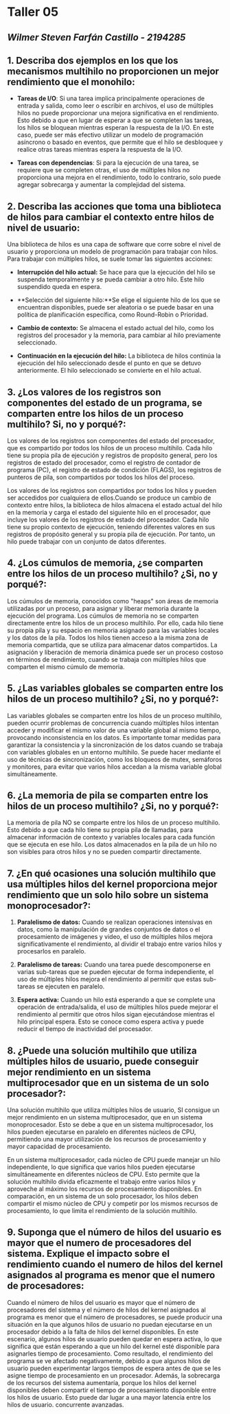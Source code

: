 # Taller 05
## *Wilmer Steven Farfán Castillo - 2194285*


## 1. Describa dos ejemplos en los que los mecanismos multihilo no proporcionen un mejor rendimiento que el monohilo:

- **Tareas de I/O**: Si una tarea implica principalmente operaciones de entrada y salida, como leer o escribir en archivos, el uso de múltiples hilos no puede proporcionar una mejora significativa en el rendimiento. Esto debido a que en lugar de esperar a que se completen las tareas, los hilos se bloquean mientras esperan la respuesta de la I/O. En este caso, puede ser más efectivo utilizar un modelo de programación asíncrono o basado en eventos, que permite que el hilo se desbloquee y realice otras tareas mientras espera la respuesta de la I/O.

- **Tareas con dependencias**: Si para la ejecución de una tarea, se requiere que se completen otras, el uso de múltiples hilos no proporciona una mejora en el rendimiento, todo lo contrario, solo puede agregar sobrecarga y aumentar la complejidad del sistema.


## 2. Describa las acciones que toma una biblioteca de hilos para cambiar el contexto entre hilos de nivel de usuario:

Una biblioteca de hilos es una capa de software que corre sobre el nivel de usuario y proporciona un modelo de programación para trabajar con hilos. Para trabajar con múltiples hilos, se suele tomar las siguientes acciones:

- **Interrupción del hilo actual:** Se hace para que la ejecución del hilo se suspenda temporalmente y se pueda cambiar a otro hilo. Este hilo suspendido queda en espera.

- **Selección del siguiente hilo:**Se elige el siguiente hilo de los que se encuentran disponibles, puede ser aleatoria o se puede basar en una política de planificación específica, como Round-Robin o Prioridad.

- **Cambio de contexto:** Se almacena el estado actual del hilo, como los registros del procesador y la memoria, para cambiar al hilo previamente seleccionado.

- **Continuación en la ejecución del hilo:** La biblioteca de hilos continúa la ejecución del hilo seleccionado desde el punto en que se detuvo anteriormente. El hilo seleccionado se convierte en el hilo actual.


## 3. ¿Los valores de los registros son componentes del estado de un programa, se comparten entre los hilos de un proceso multihilo? Si, no y porqué?:

Los valores de los registros son componentes del estado del procesador, que es compartido por todos los hilos de un proceso multihilo. Cada hilo tiene su propia pila de ejecución y registros de propósito general, pero los registros de estado del procesador, como el registro de contador de programa (PC), el registro de estado de condición (FLAGS), los registros de punteros de pila, son compartidos por todos los hilos del proceso.

Los valores de los registros son compartidos por todos los hilos y pueden ser accedidos por cualquiera de ellos.Cuando se produce un cambio de contexto entre hilos, la biblioteca de hilos almacena el estado actual del hilo en la memoria y carga el estado del siguiente hilo en el procesador, que incluye los valores de los registros de estado del procesador. Cada hilo tiene su propio contexto de ejecución, teniendo diferentes valores en sus registros de propósito general y su propia pila de ejecución. Por tanto, un hilo puede trabajar con un conjunto de datos diferentes.


## 4. ¿Los cúmulos de memoria, ¿se comparten entre los hilos de un proceso multihilo? ¿Si, no y porqué?:

Los cúmulos de memoria, conocidos como "heaps" son áreas de memoria utilizadas por un proceso, para asignar y liberar memoria durante la ejecución del programa. Los cúmulos de memoria no se comparten directamente entre los hilos de un proceso multihilo. Por ello, cada hilo tiene su propia pila y su espacio en memoria asignado para las variables locales y los datos de la pila. Todos los hilos tienen acceso a la misma zona de memoria compartida, que se utiliza para almacenar datos compartidos. La asignación y liberación de memoria dinámica puede ser un proceso costoso en términos de rendimiento, cuando se trabaja con múltiples hilos que comparten el mismo cúmulo de memoria.


## 5. ¿Las variables globales se comparten entre los hilos de un proceso multihilo? ¿Si, no y porqué?:

Las variables globales se comparten entre los hilos de un proceso multihilo, pueden ocurrir problemas de concurrencia cuando múltiples hilos intentan acceder y modificar el mismo valor de una variable global al mismo tiempo, provocando inconsistencia en los datos. Es importante tomar medidas para garantizar la consistencia y la sincronización de los datos cuando se trabaja con variables globales en un entorno multihilo. Se puede hacer mediante el uso de técnicas de sincronización, como los bloqueos de mutex, semáforos y monitores, para evitar que varios hilos accedan a la misma variable global simultáneamente.

## 6. ¿La memoria de pila se comparten entre los hilos de un proceso multihilo? ¿Si, no y porqué?:

La memoria de pila NO se comparte entre los hilos de un proceso multihilo. Esto debido a que cada hilo tiene su propia pila de llamadas, para almacenar información de contexto y variables locales para cada función que se ejecuta en ese hilo. Los datos almacenados en la pila de un hilo no son visibles para otros hilos y no se pueden compartir directamente.

## 7. ¿En qué ocasiones una solución multihilo que usa múltiples hilos del kernel proporciona mejor rendimiento que un solo hilo sobre un sistema monoprocesador?:

1. **Paralelismo de datos:** Cuando se realizan operaciones intensivas en datos, como la manipulación de grandes conjuntos de datos o el procesamiento de imágenes y video, el uso de múltiples hilos mejora significativamente el rendimiento, al dividir el trabajo entre varios hilos y procesarlos en paralelo.

2. **Paralelismo de tareas:** Cuando una tarea puede descomponerse en varias sub-tareas que se pueden ejecutar de forma independiente, el uso de múltiples hilos mejora el rendimiento al permitir que estas sub-tareas se ejecuten en paralelo.

3. **Espera activa:** Cuando un hilo está esperando a que se complete una operación de entrada/salida, el uso de múltiples hilos puede mejorar el rendimiento al permitir que otros hilos sigan ejecutándose mientras el hilo principal espera. Esto se conoce como espera activa y puede reducir el tiempo de inactividad del procesador.


## 8. ¿Puede una solución multihilo que utiliza múltiples hilos de usuario, puede conseguir mejor rendimiento en un sistema multiprocesador que en un sistema de un solo procesador?:

Una solución multihilo que utiliza múltiples hilos de usuario, SI consigue un mejor rendimiento en un sistema multiprocesador, que en un sistema monoprocesador. Esto se debe a que en un sistema multiprocesador, los hilos pueden ejecutarse en paralelo en diferentes núcleos de CPU, permitiendo una mayor utilización de los recursos de procesamiento y mayor capacidad de procesamiento.

En un sistema multiprocesador, cada núcleo de CPU puede manejar un hilo independiente, lo que significa que varios hilos pueden ejecutarse simultáneamente en diferentes núcleos de CPU. Esto permite que la solución multihilo divida eficazmente el trabajo entre varios hilos y aproveche al máximo los recursos de procesamiento disponibles. En comparación, en un sistema de un solo procesador, los hilos deben compartir el mismo núcleo de CPU y competir por los mismos recursos de procesamiento, lo que limita el rendimiento de la solución multihilo. 


## 9. Suponga que el número de hilos del usuario es mayor que el numero de procesadores del sistema. Explique el impacto sobre el rendimiento cuando el numero de hilos del kernel asignados al programa es menor que el numero de procesadores:


Cuando el número de hilos del usuario es mayor que el número de procesadores del sistema y el número de hilos del kernel asignados al programa es menor que el número de procesadores, se puede producir una situación en la que algunos hilos de usuario no puedan ejecutarse en un procesador debido a la falta de hilos del kernel disponibles. En este escenario, algunos hilos de usuario pueden quedar en espera activa, lo que significa que están esperando a que un hilo del kernel esté disponible para asignarles tiempo de procesamiento. Como resultado, el rendimiento del programa se ve afectado negativamente, debido a que algunos hilos de usuario pueden experimentar largos tiempos de espera antes de que se les asigne tiempo de procesamiento en un procesador. Además, la sobrecarga de los recursos del sistema aumentaría, porque los hilos del kernel disponibles deben compartir el tiempo de procesamiento disponible entre los hilos de usuario. Esto puede dar lugar a una mayor latencia entre los hilos de usuario. concurrente avanzadas.
